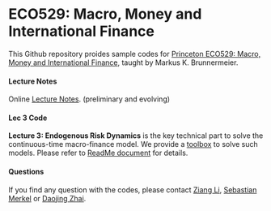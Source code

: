 # ECO529: Macro, Money and International Finance

This Github repository proides sample codes for  [Princeton ECO529: Macro, Money and International Finance](https://scholar.princeton.edu/markus/classes/eco529-financial-and-monetary-economics), taught by Markus K. Brunnermeier. 

#### Lecture Notes
Online [Lecture Notes](https://www.dropbox.com/s/z73ys7xpqaxwdua/ECO529_Notes.pdf?dl=0). (preliminary and evolving)

#### Lec 3 Code
**Lecture 3: Endogenous Risk Dynamics** is the key technical part to solve the continuous-time macro-finance model. We provide a [toolbox](https://github.com/daojingzhai/Princeton-ECO529/tree/master/Lec3) to solve such models. Please refer to [ReadMe document](https://github.com/daojingzhai/Princeton-ECO529/blob/master/Lec3/README.pdf) for details. 

#### Questions
If you find any question with the codes, please contact [Ziang Li](ziang.li@princeton.edu), [Sebastian Merkel](smerkel@princeton.edu) or [Daojing Zhai](daojing.zhai@gmail.com).
